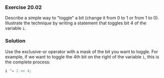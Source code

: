 ### Exercise 20.02

Describe a simple way to "toggle" a bit (change it from 0 to 1 or from 1 to 0).
Illustrate the technique by writing a statement that toggles bit 4 of the
variable `i`.

### Solution

Use the exclusive-or operator with a mask of the bit you want to toggle. For
example, if we want to toggle the 4th bit on the right of the variable `i`, this
is the complete process:

```c
i ^= 1 << 4;
```
